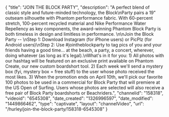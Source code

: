 {
    "title": "JOIN THE BLOCK PARTY",
    "description": "A perfect blend of classic style and future-minded technology, the Block\nParty pairs a 19\" outseam silhouette with Phantom performance fabric. With 60-percent stretch, 100-percent recycled material and Nike Performance Water Repellency as key components, the award-winning Phantom Block Party is both timeless in design and limitless in performance. \n\nJoin the Block Party -- \nStep 1: Download Instagram (for iPhone users) or PicPlz (for Android users)\nStep 2: Use #jointheblockparty to tag pics of you and your friends having a good time... at the beach, a party, a concert, wherever, doing whatever (as long as it's legal).\nWhat's in it for you: 1) All photos with our hashtag will be featured on an exclusive print available on Phantom Create, our new custom boardshort tool. 2) Each week we'll send a mystery box (fyi, mystery box = free stuff) to the user whose photo received the most likes. 3) When the promotion ends on April 10th, we'll pick our favorite 100 photos to be used in a commercial for Block Party that will premiere at the US Open of Surfing. Users whose photos are selected will also receive a free pair of Block Party boardshorts or Beachriders.",
    "channelid": "158318",
    "videoid": "6545308",
    "date_created": "1326996597",
    "date_modified": "1449866462",
    "type": "captivate",
    "layout": "channelVideo",
    "url": "\/hurley\/join-the-block-party\/158318-6545308"
}